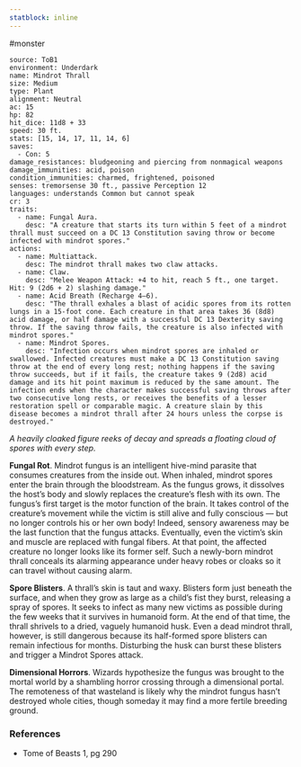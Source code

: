 ```yaml
---
statblock: inline
---
```

 #monster 

```statblock
source: ToB1
environment: Underdark
name: Mindrot Thrall
size: Medium
type: Plant
alignment: Neutral
ac: 15
hp: 82
hit_dice: 11d8 + 33
speed: 30 ft.
stats: [15, 14, 17, 11, 14, 6]
saves:
  - Con: 5
damage_resistances: bludgeoning and piercing from nonmagical weapons
damage_immunities: acid, poison
condition_immunities: charmed, frightened, poisoned
senses: tremorsense 30 ft., passive Perception 12
languages: understands Common but cannot speak
cr: 3
traits:
  - name: Fungal Aura.
    desc: "A creature that starts its turn within 5 feet of a mindrot thrall must succeed on a DC 13 Constitution saving throw or become infected with mindrot spores."
actions:
  - name: Multiattack.
    desc: The mindrot thrall makes two claw attacks.
  - name: Claw.
    desc: "Melee Weapon Attack: +4 to hit, reach 5 ft., one target. Hit: 9 (2d6 + 2) slashing damage."
  - name: Acid Breath (Recharge 4–6).
    desc: "The thrall exhales a blast of acidic spores from its rotten lungs in a 15-foot cone. Each creature in that area takes 36 (8d8) acid damage, or half damage with a successful DC 13 Dexterity saving throw. If the saving throw fails, the creature is also infected with mindrot spores."
  - name: Mindrot Spores.
    desc: "Infection occurs when mindrot spores are inhaled or swallowed. Infected creatures must make a DC 13 Constitution saving throw at the end of every long rest; nothing happens if the saving throw succeeds, but if it fails, the creature takes 9 (2d8) acid damage and its hit point maximum is reduced by the same amount. The infection ends when the character makes successful saving throws after two consecutive long rests, or receives the benefits of a lesser restoration spell or comparable magic. A creature slain by this disease becomes a mindrot thrall after 24 hours unless the corpse is destroyed."
```

_A heavily cloaked figure reeks of decay and spreads a floating cloud of spores with every step._

**Fungal Rot**. Mindrot fungus is an intelligent hive-mind parasite that consumes creatures from the inside out. When inhaled, mindrot spores enter the brain through the bloodstream. As the fungus grows, it dissolves the host’s body and slowly replaces the creature’s flesh with its own. The fungus’s first target is the motor function of the brain. It takes control of the creature’s movement while the victim is still alive and fully conscious — but no longer controls his or her own body! Indeed, sensory awareness may be the last function that the fungus attacks. Eventually, even the victim’s skin and muscle are replaced with fungal fibers. At that point, the affected creature no longer looks like its former self. Such a newly-born mindrot thrall conceals its alarming appearance under heavy robes or cloaks so it can travel without causing alarm.

**Spore Blisters**. A thrall’s skin is taut and waxy. Blisters form just beneath the surface, and when they grow as large as a child’s fist they burst, releasing a spray of spores. It seeks to infect as many new victims as possible during the few weeks that it survives in humanoid form. At the end of that time, the thrall shrivels to a dried, vaguely humanoid husk. Even a dead mindrot thrall, however, is still dangerous because its half-formed spore blisters can remain infectious for months. Disturbing the husk can burst these blisters and trigger a Mindrot Spores attack.

**Dimensional Horrors**. Wizards hypothesize the fungus was brought to the mortal world by a shambling horror crossing through a dimensional portal. The remoteness of that wasteland is likely why the mindrot fungus hasn’t destroyed whole cities, though someday it may find a more fertile breeding ground.

### References

* Tome of Beasts 1, pg 290

